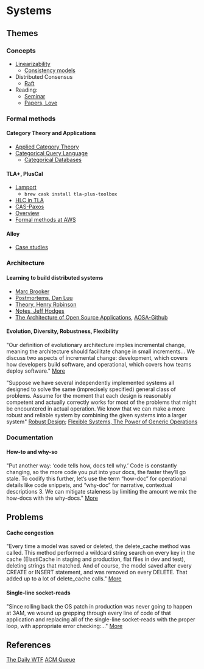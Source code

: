 # Systems
## Themes
### Concepts
* [Linearizability](https://cs.brown.edu/~mph/HerlihyW90/p463-herlihy.pdf)
  * [Consistency models](https://aphyr.com/posts/313-strong-consistency-models)
* Distributed Consensus
  * [Raft](http://thesecretlivesofdata.com/raft/)
* Reading:
  * [Seminar](http://muratbuffalo.blogspot.com/2016/11/my-distributed-systems-seminars-reading.html)
  * [Papers, Love](https://github.com/yoavrubin/papers-i-love)

### Formal methods
#### Category Theory and Applications
* [Applied Category Theory](http://www.appliedcategorytheory.org)
* [Categorical Query Language](https://www.categoricaldata.net)
  * [Categorical Databases](https://www.categoricaldata.net/cql/Kensho-CategoricalDatabases_20190227.pdf)

#### TLA+, PlusCal
* [Lamport](http://lamport.azurewebsites.net/tla/high-level-view.html)
  * `brew cask install tla-plus-toolbox`
* [HLC in TLA](http://muratbuffalo.blogspot.com/2015/01/my-experience-with-using-tla-in.html)
* [CAS-Paxos](http://tbg.github.io/single-decree-paxos-tla-compare-and-swap)
* [Overview](https://github.com/osoco/pluscal-overview)
* [Formal methods at AWS](https://lamport.azurewebsites.net/tla/formal-methods-amazon.pdf)

#### Alloy
* [Case studies](http://alloytools.org/citations/case-studies.html)

### Architecture
#### Learning to build distributed systems
* [Marc Brooker](https://brooker.co.za/blog/2019/04/03/learning.html)
* [Postmortems, Dan Luu](https://danluu.com/postmortem-lessons/)
* [Theory, Henry Robinson](https://www.the-paper-trail.org/post/2014-08-09-distributed-systems-theory-for-the-distributed-systems-engineer/)
* [Notes, Jeff Hodges](https://www.somethingsimilar.com/2013/01/14/notes-on-distributed-systems-for-young-bloods/)
* [The Architecture of Open Source Applications](aosabook.org/en/index.html), [AOSA-Github](https://github.com/aosabook)

#### Evolution, Diversity, Robustness, Flexibility
"Our definition of evolutionary architecture implies incremental change, meaning 
the architecture should facilitate change in small increments... We discuss two 
aspects of incremental change: development, which covers how developers build 
software, and operational, which covers how teams deploy software."
[More](https://files.thoughtworks.com/pdfs/Books/Building+evolutionary+architecture.pdf)

"Suppose we have several independently implemented systems all designed to solve the same 
(imprecisely specified) general class of problems. Assume for the moment that each design is 
reasonably competent and actually correctly works for most of the problems that might be 
encountered in actual operation.  We know that we can make a more robust and reliable system 
by combining the given systems into a larger system"
[Robust Design](https://github.com/yoavrubin/papers-i-love/blob/master/philosophy/Sussman-Robust_Design_Through_Diversity.pdf); 
[Flexible Systems, The Power of Generic Operations](https://vimeo.com/151465912)

### Documentation
#### How-to and why-so
"Put another way: ‘code tells how, docs tell why.’ Code is constantly changing, 
so the more code you put into your docs, the faster they’ll go stale. To codify 
this further, let’s use the term “how-doc” for operational details like code 
snippets, and “why-doc” for narrative, contextual descriptions  3. We can mitigate 
staleness by limiting the amount we mix the how-docs with the why-docs."
[More](https://codeascraft.com/2018/10/10/etsys-experiment-with-immutable-documentation/)

## Problems
#### Cache congestion
"Every time a model was saved or deleted, the delete_cache method was called. 
This method performed a wildcard string search on every key in the cache 
(ElastiCache in staging and production, flat files in dev and test), deleting 
strings that matched. And of course, the model saved after every CREATE or INSERT 
statement, and was removed on every DELETE. That added up to a lot of 
delete_cache calls." 
[More](http://thedailywtf.com/articles/cache-congestion)

#### Single-line socket-reads
"Since rolling back the OS patch in production was never going to happen at 3AM, 
we wound up grepping through every line of code of that application and replacing 
all of the single-line socket-reads with the proper loop, with appropriate error 
checking:..." [More](https://thedailywtf.com/articles/assumptions-are-the-mother-of-all-bugs)

## References
[The Daily WTF](https://thedailywtf.com)
[ACM Queue](https://queue.acm.org)
